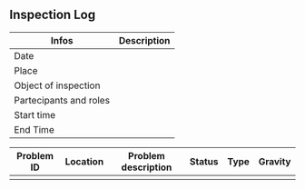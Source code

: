 ## Inspection Log
| **Infos** | **Description** |
| --- | -- |
| Date | |
| Place | |
| Object of inspection| | 
| Partecipants and roles| | 
| Start time | |
| End Time | | 

| Problem ID | Location | Problem description | Status | Type | Gravity |
| ---------- | -------- | ------------------- | ------ | ---- | ------- |
| | | | | | |